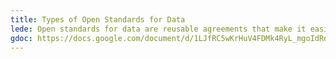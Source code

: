 ```yaml
---
title: Types of Open Standards for Data
lede: Open standards for data are reusable agreements that make it easier for people and organisations to publish, access, share and use better quality data. There are thousands of open standards in use which we divided into three broad categories. Open standards can fall into a single category or draw features from multiple categories to achieve their aims.
gdoc: https://docs.google.com/document/d/1LJfRC5wKrHuV4FDMk4RyL_mgoIdRdnis5rZg8NYGT1Y/edit#
---
```

